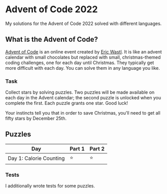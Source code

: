 # Advent of Code 2022

My solutions for the Advent of Code 2022 solved with different languages.

## What is the Advent of Code?

[Advent of Code](https://adventofcode.com/2022) is an online event created
by [Eric Wastl](https://twitter.com/ericwastl). It is like an advent calendar with small chocolates but replaced with
small, christmas-themed coding challenges, one for each day until Christmas. They typically get more difficult with each
day. You can solve them in any language you like.

### Task

Collect stars by solving puzzles. Two puzzles will be made available on each day in the Advent calendar; the second
puzzle is unlocked when you complete the first. Each puzzle grants one star. Good luck!

Your instincts tell you that in order to save Christmas, you'll need to get all fifty stars by December 25th.

## Puzzles

| Day                     | Part 1 | Part 2 |
|-------------------------|--------|--------|
| Day 1: Calorie Counting | ⭐      | ⭐      |

### Tests

I additionally wrote tests for some puzzles.

